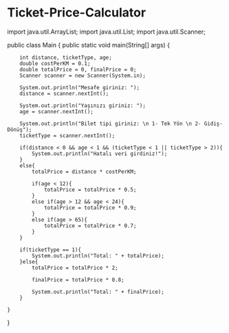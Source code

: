 # Ticket-Price-Calculator

import java.util.ArrayList;
import java.util.List;
import java.util.Scanner;

public class Main {
    public static void main(String[] args) {

        int distance, ticketType, age;
        double costPerKM = 0.1;
        double totalPrice = 0, finalPrice = 0;
        Scanner scanner = new Scanner(System.in);

        System.out.println("Mesafe giriniz: ");
        distance = scanner.nextInt();

        System.out.println("Yaşınızı giriniz: ");
        age = scanner.nextInt();

        System.out.println("Bilet tipi giriniz: \n 1- Tek Yön \n 2- Gidiş-Dönüş");
        ticketType = scanner.nextInt();

        if(distance < 0 && age < 1 && (ticketType < 1 || ticketType > 2)){
            System.out.println("Hatalı veri girdiniz!");
        }
        else{
            totalPrice = distance * costPerKM;

            if(age < 12){
                totalPrice = totalPrice * 0.5;
            }
            else if(age > 12 && age < 24){
                totalPrice = totalPrice * 0.9;
            }
            else if(age > 65){
                totalPrice = totalPrice * 0.7;
            }
        }

        if(ticketType == 1){
            System.out.println("Total: " + totalPrice);
        }else{
            totalPrice = totalPrice * 2;

            finalPrice = totalPrice * 0.8;

            System.out.println("Total: " + finalPrice);
        }

    }
}
